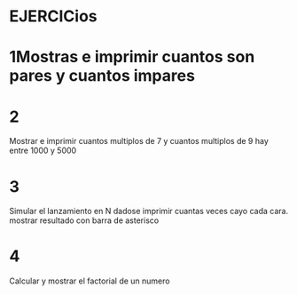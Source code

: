 # EJERCICios
# 1Mostras e imprimir cuantos son pares y cuantos impares
 

# 2
Mostrar e imprimir cuantos multiplos de 7 y cuantos multiplos de 9 hay entre 1000 y 5000

# 3
Simular el lanzamiento en N dadose imprimir cuantas veces cayo cada cara. mostrar resultado con barra de asterisco

# 4 
Calcular y mostrar el factorial de un numero 